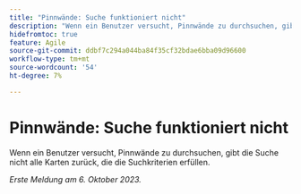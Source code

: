 ```yaml
---
title: "Pinnwände: Suche funktioniert nicht"
description: "Wenn ein Benutzer versucht, Pinnwände zu durchsuchen, gibt die Suche nicht alle Karten zurück, die die Suchkriterien erfüllen."
hidefromtoc: true
feature: Agile
source-git-commit: ddbf7c294a044ba84f35cf32bdae6bba09d96600
workflow-type: tm+mt
source-wordcount: '54'
ht-degree: 7%

---
```



# Pinnwände: Suche funktioniert nicht

Wenn ein Benutzer versucht, Pinnwände zu durchsuchen, gibt die Suche nicht alle Karten zurück, die die Suchkriterien erfüllen.

_Erste Meldung am 6. Oktober 2023._
